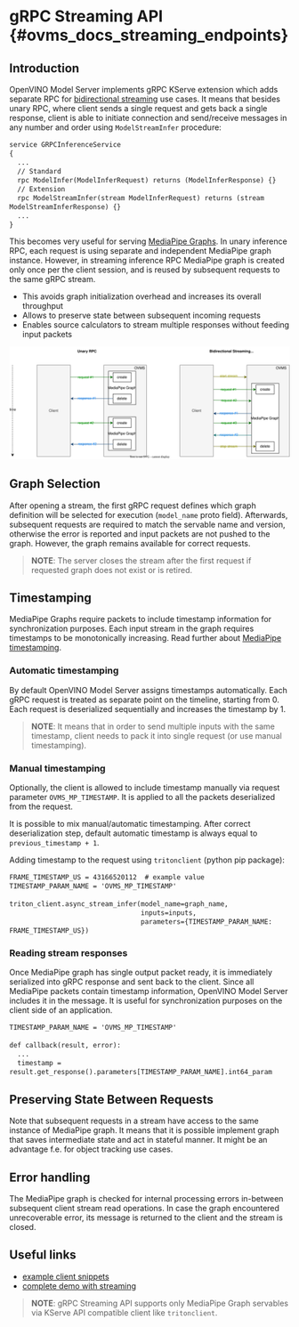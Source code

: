 # gRPC Streaming API {#ovms_docs_streaming_endpoints}

## Introduction
OpenVINO Model Server implements gRPC KServe extension which adds separate RPC for [bidirectional streaming](https://grpc.io/docs/what-is-grpc/core-concepts/#bidirectional-streaming-rpc) use cases. It means that besides unary RPC, where client sends a single request and gets back a single response, client is able to initiate connection and send/receive messages in any number and order using `ModelStreamInfer` procedure:

```
service GRPCInferenceService
{
  ...
  // Standard
  rpc ModelInfer(ModelInferRequest) returns (ModelInferResponse) {}
  // Extension
  rpc ModelStreamInfer(stream ModelInferRequest) returns (stream ModelStreamInferResponse) {}
  ...
}
```

This becomes very useful for serving [MediaPipe Graphs](./mediapipe.md). In unary inference RPC, each request is using separate and independent MediaPipe graph instance.
However, in streaming inference RPC MediaPipe graph is created only once per the client session, and is reused by subsequent requests to the same gRPC stream.

- This avoids graph initialization overhead and increases its overall throughput
- Allows to preserve state between subsequent incoming requests
- Enables source calculators to stream multiple responses without feeding input packets


![diagram](streaming_diagram.svg)

## Graph Selection
After opening a stream, the first gRPC request defines which graph definition will be selected for execution (`model_name` proto field).
Afterwards, subsequent requests are required to match the servable name and version, otherwise the error is reported and input packets are not pushed to the graph. However, the graph remains available for correct requests.

> **NOTE**: The server closes the stream after the first request if requested graph does not exist or is retired.

## Timestamping
MediaPipe Graphs require packets to include timestamp information for synchronization purposes. Each input stream in the graph requires timestamps to be monotonically increasing. Read further about [MediaPipe timestamping](https://developers.google.com/mediapipe/framework/framework_concepts/synchronization#timestamp_synchronization).

### Automatic timestamping
By default OpenVINO Model Server assigns timestamps automatically. Each gRPC request is treated as separate point on the timeline, starting from 0. Each request is deserialized sequentially and increases the timestamp by 1.

> **NOTE**: It means that in order to send multiple inputs with the same timestamp, client needs to pack it into single request (or use manual timestamping).

### Manual timestamping
Optionally, the client is allowed to include timestamp manually via request parameter `OVMS_MP_TIMESTAMP`. It is applied to all the packets deserialized from the request.

It is possible to mix manual/automatic timestamping. After correct deserialization step, default automatic timestamp is always equal to `previous_timestamp + 1`.

Adding timestamp to the request using `tritonclient` (python pip package):
```
FRAME_TIMESTAMP_US = 43166520112  # example value
TIMESTAMP_PARAM_NAME = 'OVMS_MP_TIMESTAMP'

triton_client.async_stream_infer(model_name=graph_name,
                                 inputs=inputs,
                                 parameters={TIMESTAMP_PARAM_NAME: FRAME_TIMESTAMP_US})
```


### Reading stream responses
Once MediaPipe graph has single output packet ready, it is immediately serialized into gRPC response and sent back to the client. Since all MediaPipe packets contain timestamp information, OpenVINO Model Server includes it in the message. It is useful for synchronization purposes on the client side of an application.

```
TIMESTAMP_PARAM_NAME = 'OVMS_MP_TIMESTAMP'

def callback(result, error):
  ...
  timestamp = result.get_response().parameters[TIMESTAMP_PARAM_NAME].int64_param
```


## Preserving State Between Requests
Note that subsequent requests in a stream have access to the same instance of MediaPipe graph. It means that it is possible implement graph that saves intermediate state and act in stateful manner. It might be an advantage f.e. for object tracking use cases.

## Error handling
The MediaPipe graph is checked for internal processing errors in-between subsequent client stream read operations. In case the graph encountered unrecoverable error, its message is returned to the client and the stream is closed.

## Useful links
- [example client snippets](./clients_kfs.md)
- [complete demo with streaming](../demos/mediapipe/holistic_tracking/README.md)

> **NOTE**: gRPC Streaming API supports only MediaPipe Graph servables via KServe API compatible client like `tritonclient`.

